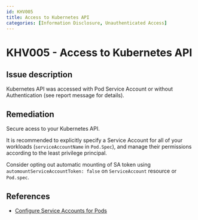 ```yaml
---
id: KHV005
title: Access to Kubernetes API
categories: [Information Disclosure, Unauthenticated Access]
---
```


# KHV005 - Access to Kubernetes API

## Issue description

Kubernetes API was accessed with Pod Service Account or without Authentication (see report message for details).

## Remediation

Secure acess to your Kubernetes API.

It is recommended to explicitly specify a Service Account for all of your workloads (`serviceAccountName` in `Pod.Spec`), and manage their permissions according to the least privilege principal.

Consider opting out automatic mounting of SA token using `automountServiceAccountToken: false` on `ServiceAccount` resource or `Pod.spec`.


## References

- [Configure Service Accounts for Pods](https://kubernetes.io/docs/tasks/configure-pod-container/configure-service-account/)
